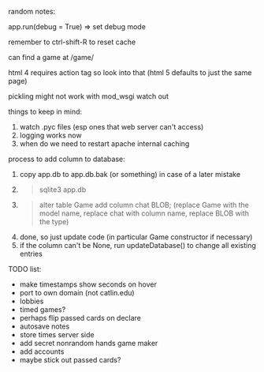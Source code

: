 random notes:

app.run(debug = True) => set debug mode

remember to ctrl-shift-R to reset cache

can find a game at /game/<some string>

html 4 requires action tag so look into that
(html 5 defaults to just the same page)

pickling might not work with mod_wsgi watch out

things to keep in mind:
1. watch .pyc files (esp ones that web server can't access)
2. logging works now
3. when do we need to restart apache
   internal caching

process to add column to database:
1. copy app.db to app.db.bak (or something) in case of a later mistake
2. > sqlite3 app.db
3. > alter table Game add column chat BLOB;
   (replace Game with the model name, replace chat with column name, replace BLOB with the type)
4. done, so just update code (in particular Game constructor if necessary)
5. if the column can't be None, run updateDatabase() to change all existing entries

TODO list:
- make timestamps show seconds on hover
- port to own domain (not catlin.edu)
- lobbies
- timed games?
- perhaps flip passed cards on declare
- autosave notes
- store times server side
- add secret nonrandom hands game maker
- add accounts
- maybe stick out passed cards?
